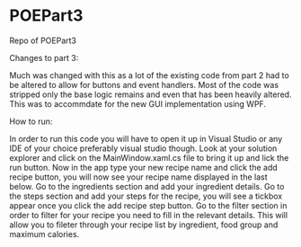 # POEPart3
 Repo of POEPart3

Changes to part 3:

Much was changed with this as a lot of the existing code from part 2 had to be altered to allow for buttons and event handlers.
Most of the code was stripped only the base logic remains and even that has been heavily altered.
This was to accommdate for the new GUI implementation using WPF.


How to run:

In order to run this code you will have to open it up in Visual Studio or any IDE of your choice preferably visual studio though. 
Look at your solution explorer and click on the MainWindow.xaml.cs file to bring it up and lick the run button.
Now in the app type your new recipe name and click the add recipe button, you will now see your recipe name displayed in the last below.
Go to the ingredients section and add your ingredient details.
Go to the steps section and add your steps for the recipe, you will see a tickbox appear once you click the add recipe step button.
Go to the filter section in order to filter for your recipe you need to fill in the relevant details.
This will allow you to fileter through your recipe list by ingredient, food group and maximum calories.

  